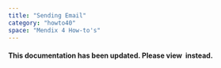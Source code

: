 ```yaml
---
title: "Sending Email"
category: "howto40"
space: "Mendix 4 How-to's"
---
```

#### This documentation has been updated. Please view  instead.